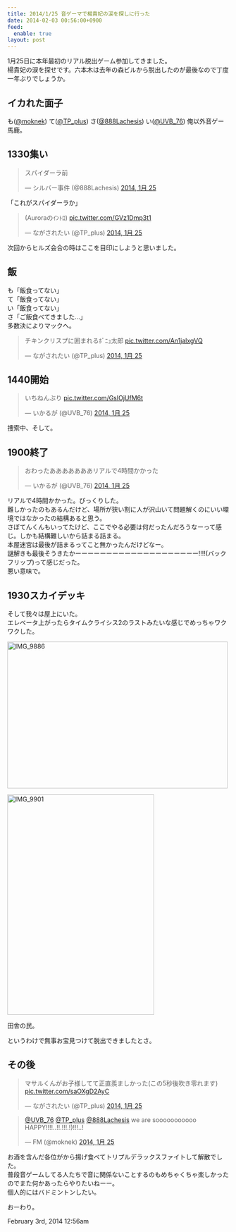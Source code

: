 ```yaml
---
title: 2014/1/25 音ゲーマで楊貴妃の涙を探しに行った
date: 2014-02-03 00:56:00+0900
feed:
  enable: true
layout: post
---
```

<p>      1月25日に本年最初のリアル脱出ゲーム参加してきました。<br>      楊貴妃の涙を探せです。六本木は去年の森ビルから脱出したのが最後なので丁度一年ぶりでしょうか。    </p>    <h2>イカれた面子</h2>    <p>      も(<a href="https://twitter.com/moknek" target="_blank">@moknek</a>) て(<a href="https://twitter.com/TP_plus" target="_blank">@TP_plus</a>) さ(<a href="https://twitter.com/888Lachesis" target="_blank">@888Lachesis</a>) い(<a href="https://twitter.com/888Lachesis" target="_blank">@UVB_76</a>) 俺以外音ゲー馬鹿。    </p>    <h2>1330集い</h2>    <blockquote class="twitter-tweet" lang="ja">      <p>スパイダーラ前</p>      — シルバー事件 (@888Lachesis)      <a href="https://twitter.com/888Lachesis/statuses/426938014283993088" target="_blank">2014, 1月 25</a>    </blockquote>    <p>      <script async src="//platform.twitter.com/widgets.js" charset="utf-8"></script>      「これがスパイダーラか」    </p>    <blockquote class="twitter-tweet" lang="ja">      <p>        (Auroraのｲﾝﾄﾛ)        <a href="http://t.co/GVz1Dmp3t1" target="_blank">pic.twitter.com/GVz1Dmp3t1</a>      </p>      — ながされたい (@TP_plus)      <a href="https://twitter.com/TP_plus/statuses/427103401306910720" target="_blank">2014, 1月 25</a>    </blockquote>    <script async src="//platform.twitter.com/widgets.js" charset="utf-8"></script>    <p>次回からヒルズ会合の時はここを目印にしようと思いました。</p>    <h2>飯</h2>    <p>      も「飯食ってない」<br>      て「飯食ってない」<br>      い「飯食ってない」<br>      さ「ご飯食べてきました…」<br>      多数決によりマックへ。    </p>    <blockquote class="twitter-tweet" lang="ja">      <p>        チキンクリスプに囲まれるﾎﾞﾆｭ太郎        <a href="http://t.co/An1jalxgVQ" target="_blank">pic.twitter.com/An1jalxgVQ</a>      </p>      — ながされたい (@TP_plus)      <a href="https://twitter.com/TP_plus/statuses/426948662300659713" target="_blank">2014, 1月 25</a>    </blockquote>    <script async src="//platform.twitter.com/widgets.js" charset="utf-8"></script>    <h2>1440開始</h2>    <blockquote class="twitter-tweet" lang="ja">      <p>        いちねんぶり        <a href="http://t.co/GsIOjUfM6t" target="_blank">pic.twitter.com/GsIOjUfM6t</a>      </p>      — いかるが (@UVB_76)      <a href="https://twitter.com/UVB_76/statuses/426952821288628224" target="_blank">2014, 1月 25</a>    </blockquote>    <script async src="//platform.twitter.com/widgets.js" charset="utf-8"></script>    <p>捜索中、そして。</p>    <h2>1900終了</h2>    <blockquote class="twitter-tweet" lang="ja">      <p>おわったあああああああリアルで4時間かかった</p>      — いかるが (@UVB_76)      <a href="https://twitter.com/UVB_76/statuses/427021486788841473" target="_blank">2014, 1月 25</a>    </blockquote>    <script async src="//platform.twitter.com/widgets.js" charset="utf-8"></script>    <p>      リアルで4時間かかった。びっくりした。<br>      難しかったのもあるんだけど、場所が狭い割に人が沢山いて問題解くのにいい環境ではなかったの結構あると思う。<br>      さぼてんくんもいってたけど、ここでやる必要は何だったんだろうなーって感じ。しかも結構難しいから詰まる詰まる。<br>      本屋迷宮は最後が詰まるってこと無かったんだけどなー。<br>      謎解きも最後そうきたかーーーーーーーーーーーーーーーーーーーー!!!!(バックフリップ)って感じだった。<br>      悪い意味で。    </p>    <h2>1930スカイデッキ</h2>    <p>      そして我々は屋上にいた。<br>      エレベータ上がったらタイムクライシス2のラストみたいな感じでめっちゃワクワクした。    </p>    <p>      <a href="http://www.flickr.com/photos/56290428@N06/12269925845/" title="IMG_9886 by ikaruga iura, on Flickr" target="_blank"><img src="https://farm3.staticflickr.com/2878/12269925845_aa89a5a036.jpg" width="500" height="333" alt="IMG_9886"></a>    </p>    <p>      <a href="http://www.flickr.com/photos/56290428@N06/12269929495/" title="IMG_9901 by ikaruga iura, on Flickr" target="_blank"><img src="https://farm4.staticflickr.com/3831/12269929495_65b2ab98c7.jpg" width="333" height="500" alt="IMG_9901"></a>    </p>    <p>田舎の民。</p>    <p>というわけで無事お宝見つけて脱出できましたとさ。</p>    <h2>その後</h2>    <blockquote class="twitter-tweet" lang="ja">      <p>        マサルくんがお子様してて正直羨ましかった(この5秒後吹き零れます)        <a href="http://t.co/saOXgD2AyC" target="_blank">pic.twitter.com/saOXgD2AyC</a>      </p>      — ながされたい (@TP_plus)      <a href="https://twitter.com/TP_plus/statuses/427097709653139457" target="_blank">2014, 1月 25</a>    </blockquote>    <script async src="//platform.twitter.com/widgets.js" charset="utf-8"></script>    <blockquote class="twitter-tweet" lang="ja">      <p>        <a href="https://twitter.com/UVB_76" target="_blank">@UVB_76</a>        <a href="https://twitter.com/TP_plus" target="_blank">@TP_plus</a>        <a href="https://twitter.com/888Lachesis" target="_blank">@888Lachesis</a>        we are sooooooooooo HAPPY!!!!..!!.!!!.!)!!!..!      </p>      — FM (@moknek)      <a href="https://twitter.com/moknek/statuses/427081879628435456" target="_blank">2014, 1月 25</a>    </blockquote>    <script async src="//platform.twitter.com/widgets.js" charset="utf-8"></script>    <p>      お酒を含んだ各位がから揚げ食べてトリプルデラックスファイトして解散でした。<br>      普段音ゲームしてる人たちで音に関係ないことするのもめちゃくちゃ楽しかったのでまた何かあったらやりたいねーー。<br>      個人的にはバドミントンしたい。    </p>    <p>おーわり。</p>    <div id="footer">      <span id="timestamp"> February 3rd, 2014 12:56am </span>    </div>
